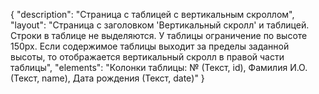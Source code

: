 {
"description": "Страница с таблицей с вертикальным скроллом",
"layout": "Страница с заголовком 'Вертикальный скролл' и таблицей. Строки в таблице не выделяются. У таблицы ограничение по высоте 150px. Если содержимое таблицы выходит за пределы  заданной высоты, то отображается вертикальный скролл в правой части таблицы",
"elements": "Колонки таблицы: № (Текст, id), Фамилия И.О. (Текст, name), Дата рождения (Текст, date)"
}
